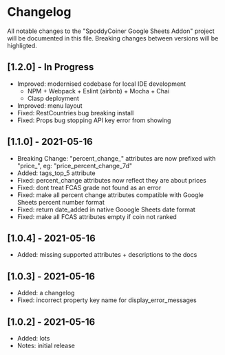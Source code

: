# Changelog

All notable changes to the "SpoddyCoiner Google Sheets Addon" project will be documented in this file. 
Breaking changes between versions will be highligted.

## [1.2.0] - In Progress

* Improved: modernised codebase for local IDE development
    * NPM + Webpack + Eslint (airbnb) + Mocha + Chai
    * Clasp deployment
* Improved: menu layout
* Fixed: RestCountries bug breaking install
* Fixed: Props bug stopping API key error from showing

## [1.1.0] - 2021-05-16

* Breaking Change: "percent_change_" attributes are now prefixed with "price_", eg: "price_percent_change_7d"
* Added: tags_top_5 attribute
* Fixed: percent_change attributes now reflect they are about prices
* Fixed: dont treat FCAS grade not found as an error
* Fixed: make all percent change attributes compatible with Google Sheets percent number format
* Fixed: return date_added in native Gooogle Sheets date format
* Fixed: make all FCAS attributes empty if coin not ranked

## [1.0.4] - 2021-05-16

* Added: missing supported attributes + descriptions to the docs

## [1.0.3] - 2021-05-16

* Added: a changelog
* Fixed: incorrect property key name for display_error_messages

## [1.0.2] - 2021-05-16

* Added: lots
* Notes: initial release
